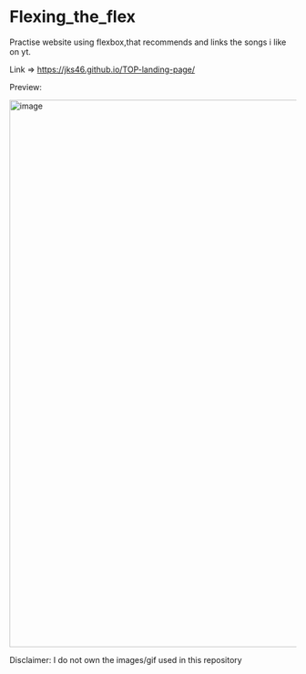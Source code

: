 # Flexing_the_flex
Practise website using flexbox,that recommends and links the songs i like on yt.

Link => https://jks46.github.io/TOP-landing-page/

Preview:

<img width="960" alt="image" src="https://user-images.githubusercontent.com/93701274/202012205-a12c5e84-28a9-48c4-92d8-383e035af6c3.png">

Disclaimer: I do not own the images/gif used in this repository

